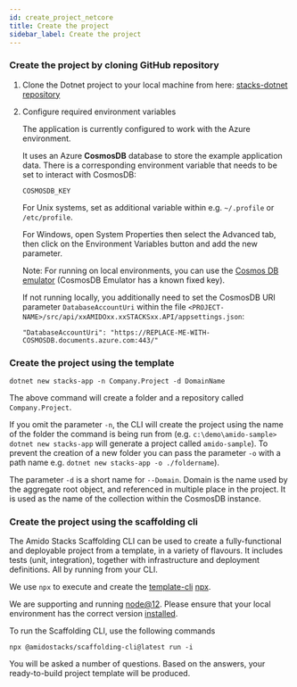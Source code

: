 ```yaml
---
id: create_project_netcore
title: Create the project
sidebar_label: Create the project
---
```


### Create the project by cloning GitHub repository

1. Clone the Dotnet project to your local machine from here: [stacks-dotnet repository](https://github.com/amido/stacks-dotnet)
2. Configure required environment variables

    The application is currently configured to work with the Azure environment.

    It uses an Azure **CosmosDB** database to store the example application data.
    There is a corresponding environment variable that needs to be set to interact with CosmosDB:

    ```text
    COSMOSDB_KEY
    ```

    For Unix systems, set as additional variable within e.g. `~/.profile` or `/etc/profile`.

    For Windows, open System Properties then select the Advanced tab, then click on the Environment Variables button and add the new parameter.

    Note: For running on local environments, you can use the [Cosmos DB emulator](https://docs.microsoft.com/en-us/azure/cosmos-db/local-emulator?tabs=ssl-netstd21) (CosmosDB Emulator has a known fixed key).

    If not running locally, you additionally need to set the CosmosDB URI parameter `DatabaseAccountUri` within the
    file `<PROJECT-NAME>/src/api/xxAMIDOxx.xxSTACKSxx.API/appsettings.json`:

    ```text
    "DatabaseAccountUri": "https://REPLACE-ME-WITH-COSMOSDB.documents.azure.com:443/"
   ```


### Create the project using the template

````text
dotnet new stacks-app -n Company.Project -d DomainName
````

The above command will create a folder and a repository called `Company.Project`.

If you omit the parameter `-n`, the CLI will create the project using the name of the folder the command is being run from
(e.g. `c:\demo\amido-sample> dotnet new stacks-app` will generate a project called `amido-sample`).
To prevent the creation of a new folder you can pass the parameter `-o` with a path name
e.g. `dotnet new stacks-app -o ./foldername`).

The parameter `-d` is a short name for `--Domain`. Domain is the name used by the aggregate root object,
and referenced in multiple place in the project. It is used as the name of the collection within the CosmosDB instance.


### Create the project using the scaffolding cli

The Amido Stacks Scaffolding CLI can be used to create a fully-functional and deployable project from a template, in a variety of flavours.
It includes tests (unit, integration), together with infrastructure and deployment definitions. All by running from your CLI.

We use `npx` to execute and create the
[template-cli](https://www.npmjs.com/package/@amidostacks/scaffolding-cli)
[npx](https://www.npmjs.com/package/npx).

We are supporting and running [node@12](https://nodejs.org/en/about/releases/).
Please ensure that your local environment has the correct version [installed](https://nodejs.org/en/download/).

To run the Scaffolding CLI, use the following commands

```text
npx @amidostacks/scaffolding-cli@latest run -i
```

You will be asked a number of questions. Based on the answers, your ready-to-build project template will be produced.



